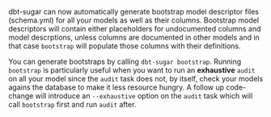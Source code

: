dbt-sugar can now automatically generate bootstrap model descriptor files (schema.yml) for all your models as well as their columns. Bootstrap model descriptors will contain either placeholders for undocumented columns and model descrptions, unless columns are documented in other models and in that case `bootstrap` will populate those columns with their definitions.

You can generate bootstraps by calling `dbt-sugar bootstrap`. Running `bootstrap` is particularly useful when you want to run an **exhaustive** `audit` on all your model since the `audit` task does not, by itself, check your models agains the database to make it less resource hungry. A follow up code-change will introduce an `--exhaustive` option on the `audit` task which will call `bootstrap` first and run `audit` after.
